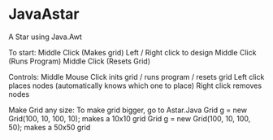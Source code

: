 # JavaAstar
A Star using Java.Awt

To start:
Middle Click (Makes grid)
Left / Right click to design
Middle Click (Runs Program)
Middle Click (Resets Grid)

Controls:
Middle Mouse Click inits grid / runs program / resets grid
Left click places nodes (automatically knows which one to place)
Right click removes nodes

Make Grid any size:
To make grid bigger, go to Astar.Java
Grid g = new Grid(100, 10, 100, 10); makes a 10x10 grid
Grid g = new Grid(100, 10, 100, 50); makes a 50x50 grid
